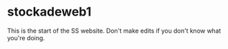 # stockadeweb1

This is the start of the SS website. Don't make edits if you don't know what you're doing.
